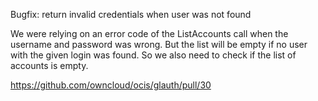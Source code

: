 Bugfix: return invalid credentials when user was not found

We were relying on an error code of the ListAccounts call when the username and password was wrong. But the list will be empty if no user with the given login was found. So we also need to check if the list of accounts is empty.

<https://github.com/owncloud/ocis/glauth/pull/30>
